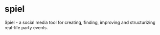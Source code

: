 # spiel

Spiel - a social media tool for creating, finding, improving and structurizing real-life party events.
